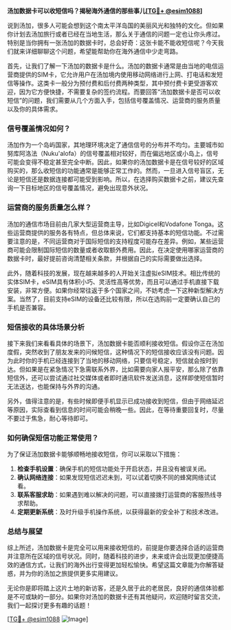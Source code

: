 **汤加数据卡可以收短信吗？揭秘海外通信的那些事儿[[TG💪+ @esim1088](https://t.me/s/esim1088)]**

说到汤加，很多人可能会想到这个南太平洋岛国的美丽风光和独特的文化。但如果你计划去汤加旅行或者已经在当地生活，那么关于通信的问题一定也让你头疼过。特别是当你拥有一张汤加的数据卡时，总会好奇：这张卡能不能收短信呢？今天我们就来详细聊聊这个问题，希望能帮助你在海外通信中少走弯路。

首先，让我们了解一下汤加的数据卡是什么。汤加的数据卡通常是由当地的电信运营商提供的SIM卡，它允许用户在汤加境内使用移动网络进行上网、打电话和发短信等操作。这类卡一般分为预付费和后付费两种类型，其中预付费卡更受游客欢迎，因为它方便快捷，不需要复杂的签约流程。而要回答“汤加数据卡是否可以收短信”的问题，我们需要从几个方面入手，包括信号覆盖情况、运营商的服务质量以及你的具体需求。

### **信号覆盖情况如何？**

汤加作为一个岛屿国家，其地理环境决定了通信信号的分布并不均匀。主要城市如努库阿洛法（Nuku'alofa）的信号覆盖相对较好，而在偏远地区或小岛上，信号可能会变得不稳定甚至完全中断。因此，如果你的汤加数据卡是在信号较好的区域购买的，那么收短信的功能通常是能够正常工作的。然而，一旦进入信号盲区，无论是短信还是数据连接都可能受到影响。所以，在选择购买数据卡之前，建议先查询一下目标地区的信号覆盖情况，避免出现意外状况。

### **运营商的服务质量怎么样？**

汤加的通信市场目前由几家大型运营商主导，比如Digicel和Vodafone Tonga。这些运营商提供的服务各有特点，但总体来说，它们都支持基本的短信功能。不过需要注意的是，不同运营商对于国际短信的支持程度可能存在差异。例如，某些运营商可能会限制国际短信的数量或者收取额外费用。因此，在决定使用哪家运营商的数据卡时，最好提前咨询清楚相关条款，并根据自己的实际需要做出选择。

此外，随着科技的发展，现在越来越多的人开始关注虚拟eSIM技术。相比传统的实体SIM卡，eSIM具有体积小巧、灵活性高等优势，而且可以通过手机直接下载安装，非常方便。如果你经常往返于多个国家之间，不妨考虑一下这种新型解决方案。当然了，目前支持eSIM的设备还比较有限，所以在选购前一定要确认自己的手机是否兼容。

### **短信接收的具体场景分析**

接下来我们来看看具体的场景下，汤加数据卡能否顺利接收短信。假设你正在汤加度假，突然收到了朋友发来的问候短信，这种情况下的短信接收应该没有问题。因为此时你的手机已经连接到了当地的移动网络，只要信号稳定，短信就会按时到达。但如果是在紧急情况下急需联系外界，比如需要向家人报平安，那么除了依靠短信外，还可以尝试通过社交媒体或者即时通讯软件发送消息，这样即使短信暂时无法送达，也能保持与外界的沟通。

另外，值得注意的是，有些时候即便手机显示已成功接收到短信，但由于网络延迟等原因，实际查看到信息的时间可能会稍晚一些。因此，在等待重要回复时，尽量不要过于焦急，耐心等待即可。

### **如何确保短信功能正常使用？**

为了保证汤加数据卡能够顺畅地接收短信，你可以采取以下措施：

1. **检查手机设置**：确保手机的短信功能处于开启状态，并且没有被误关闭。
2. **确认网络连接**：如果发现短信迟迟未到，可以试着切换不同的蜂窝网络试试看。
3. **联系客服求助**：如果遇到难以解决的问题，可以直接拨打运营商的客服热线寻求帮助。
4. **定期更新系统**：及时升级手机操作系统，以获得最新的安全补丁和技术改进。

### **总结与展望**

综上所述，汤加数据卡是完全可以用来接收短信的，前提是你要选择合适的运营商并注意所在区域的信号状况。同时，随着科技的进步，未来或许会出现更加便捷高效的通信方式，让我们的海外出行变得更加轻松愉快。希望这篇文章能为你解答疑惑，并为你的汤加之旅提供更多实用建议。

无论你是即将踏上这片土地的新访客，还是久居于此的老居民，良好的通信体验都是不可或缺的一部分。如果你对汤加的数据卡还有其他疑问，欢迎随时留言交流，我们一起探讨更多有趣的话题！

[[TG💪+ @esim1088](https://t.me/s/esim1088) ![Image](https://i.postimg.cc/4NQfJmqS/Snipaste-2025-05-13-00-14-12.png)]